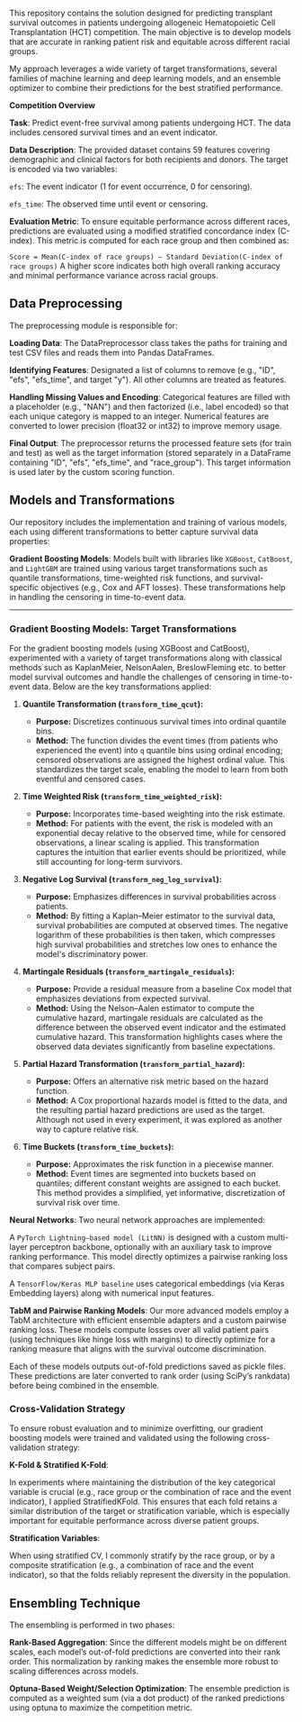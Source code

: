 This repository contains the solution designed for predicting transplant survival outcomes in patients undergoing allogeneic Hematopoietic Cell Transplantation (HCT) competition. The main objective is to develop models that are accurate in ranking patient risk and equitable across different racial groups.

My approach leverages a wide variety of target transformations, several families of machine learning and deep learning models, and an ensemble optimizer to combine their predictions for the best stratified performance.

**Competition Overview**

**Task**:
Predict event-free survival among patients undergoing HCT. The data includes censored survival times and an event indicator.

**Data Description**:
The provided dataset contains 59 features covering demographic and clinical factors for both recipients and donors. The target is encoded via two variables:

`efs`: The event indicator (1 for event occurrence, 0 for censoring).

`efs_time`: The observed time until event or censoring.

**Evaluation Metric**:
To ensure equitable performance across different races, predictions are evaluated using a modified stratified concordance index (C-index). This metric is computed for each race group and then combined as:

`Score = Mean(C-index of race groups) – Standard Deviation(C-index of race groups)`
A higher score indicates both high overall ranking accuracy and minimal performance variance across racial groups.

## Data Preprocessing
The preprocessing module is responsible for:

**Loading Data**:
The DataPreprocessor class takes the paths for training and test CSV files and reads them into Pandas DataFrames.

**Identifying Features**:
Designated a list of columns to remove (e.g., "ID", "efs", "efs_time", and target "y"). All other columns are treated as features.

**Handling Missing Values and Encoding**:
Categorical features are filled with a placeholder (e.g., "NAN") and then factorized (i.e., label encoded) so that each unique category is mapped to an integer. Numerical features are converted to lower precision (float32 or int32) to improve memory usage.


**Final Output**:
The preprocessor returns the processed feature sets (for train and test) as well as the target information (stored separately in a DataFrame containing "ID", "efs", "efs_time", and "race_group"). This target information is used later by the custom scoring function.

## Models and Transformations
Our repository includes the implementation and training of various models, each using different transformations to better capture survival data properties:

**Gradient Boosting Models**:
Models built with libraries like `XGBoost`, `CatBoost`, and `LightGBM` are trained using various target transformations such as quantile transformations, time-weighted risk functions, and survival-specific objectives (e.g., Cox and AFT losses). These transformations help in handling the censoring in time-to-event data.

---

### Gradient Boosting Models: Target Transformations

For the gradient boosting models (using XGBoost and CatBoost), experimented with a variety of target transformations along with classical methods such as KaplanMeier, NelsonAalen, BreslowFleming etc. to better model survival outcomes and handle the challenges of censoring in time-to-event data. Below are the key transformations applied:

1. **Quantile Transformation (`transform_time_qcut`):**  
   - **Purpose:** Discretizes continuous survival times into ordinal quantile bins.  
   - **Method:** The function divides the event times (from patients who experienced the event) into `q` quantile bins using ordinal encoding; censored observations are assigned the highest ordinal value. This standardizes the target scale, enabling the model to learn from both eventful and censored cases.

2. **Time Weighted Risk (`transform_time_weighted_risk`):**  
   - **Purpose:** Incorporates time-based weighting into the risk estimate.  
   - **Method:** For patients with the event, the risk is modeled with an exponential decay relative to the observed time, while for censored observations, a linear scaling is applied. This transformation captures the intuition that earlier events should be prioritized, while still accounting for long-term survivors.

3. **Negative Log Survival (`transform_neg_log_survival`):**  
   - **Purpose:** Emphasizes differences in survival probabilities across patients.  
   - **Method:** By fitting a Kaplan–Meier estimator to the survival data, survival probabilities are computed at observed times. The negative logarithm of these probabilities is then taken, which compresses high survival probabilities and stretches low ones to enhance the model's discriminatory power.

4. **Martingale Residuals (`transform_martingale_residuals`):**  
   - **Purpose:** Provide a residual measure from a baseline Cox model that emphasizes deviations from expected survival.  
   - **Method:** Using the Nelson–Aalen estimator to compute the cumulative hazard, martingale residuals are calculated as the difference between the observed event indicator and the estimated cumulative hazard. This transformation highlights cases where the observed data deviates significantly from baseline expectations.

5. **Partial Hazard Transformation (`transform_partial_hazard`):**  
   - **Purpose:** Offers an alternative risk metric based on the hazard function.  
   - **Method:** A Cox proportional hazards model is fitted to the data, and the resulting partial hazard predictions are used as the target. Although not used in every experiment, it was explored as another way to capture relative risk.

6. **Time Buckets (`transform_time_buckets`):**  
   - **Purpose:** Approximates the risk function in a piecewise manner.  
   - **Method:** Event times are segmented into buckets based on quantiles; different constant weights are assigned to each bucket. This method provides a simplified, yet informative, discretization of survival risk over time.


**Neural Networks**:
Two neural network approaches are implemented:

A `PyTorch Lightning–based model (LitNN)` is designed with a custom multi-layer perceptron backbone, optionally with an auxiliary task to improve ranking performance. This model directly optimizes a pairwise ranking loss that compares subject pairs.

A `TensorFlow/Keras MLP baseline` uses categorical embeddings (via Keras Embedding layers) along with numerical input features.

**TabM and Pairwise Ranking Models**:
Our more advanced models employ a TabM architecture with efficient ensemble adapters and a custom pairwise ranking loss. These models compute losses over all valid patient pairs (using techniques like hinge loss with margins) to directly optimize for a ranking measure that aligns with the survival outcome discrimination.

Each of these models outputs out-of-fold predictions saved as pickle files. These predictions are later converted to rank order (using SciPy’s rankdata) before being combined in the ensemble.

### Cross-Validation Strategy
To ensure robust evaluation and to minimize overfitting, our gradient boosting models were trained and validated using the following cross-validation strategy:

**K-Fold & Stratified K-Fold**:

In experiments where maintaining the distribution of the key categorical variable is crucial (e.g., race group or the combination of race and the event indicator), I applied StratifiedKFold. This ensures that each fold retains a similar distribution of the target or stratification variable, which is especially important for equitable performance across diverse patient groups.

**Stratification Variables**:

When using stratified CV, I commonly stratify by the race group, or by a composite stratification (e.g., a combination of race and the event indicator), so that the folds reliably represent the diversity in the population.

## Ensembling Technique
The ensembling is performed in two phases:

**Rank-Based Aggregation**:
Since the different models might be on different scales, each model’s out-of-fold predictions are converted into their rank order. This normalization by ranking makes the ensemble more robust to scaling differences across models.

**Optuna-Based Weight/Selection Optimization**:
The ensemble prediction is computed as a weighted sum (via a dot product) of the ranked predictions using optuna to maximize the competition metric.
